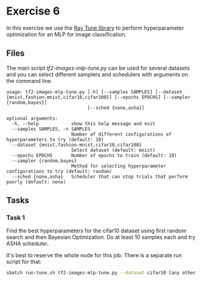 # Exercise 6

In this exercise we use the [Ray Tune library][1] to perform hyperparameter
optimization for an MLP for image classification.

[1]: https://docs.ray.io/en/master/tune/index.html

## Files

The main script *tf2-images-mlp-tune.py* can be used for several datasets and
you can select different samplers and schedulers with arguments on the command
line. 

```
usage: tf2-images-mlp-tune.py [-h] [--samples SAMPLES] [--dataset {mnist,fashion-mnist,cifar10,cifar100}] [--epochs EPOCHS] [--sampler {random,bayes}]
                              [--sched {none,asha}]

optional arguments:
  -h, --help            show this help message and exit
  --samples SAMPLES, -n SAMPLES
                        Number of different configurations of hyperparameters to try (default: 10)
  --dataset {mnist,fashion-mnist,cifar10,cifar100}
                        Select dataset (default: mnist)
  --epochs EPOCHS       Number of epochs to train (default: 10)
  --sampler {random,bayes}
                        Method for selecting hyperparameter configurations to try (default: random)
  --sched {none,asha}   Scheduler that can stop trials that perform poorly (default: none)
```


## Tasks

### Task 1

Find the best hyperparameters for the cifar10 dataset using first random search
and then Bayesian Optimization. Do at least 10 samples each and try ASHA scheduler.

It's best to reserve the whole node for this job. There is a separate run script for that:

```bash
sbatch run-tune.sh tf2-images-mlp-tune.py --dataset cifar10 [any other options...]
```

